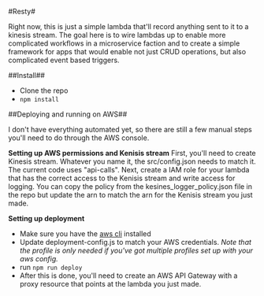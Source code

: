 #Resty#

Right now, this is just a simple lambda that'll record anything sent to it to a kinesis stream.
The goal here is to wire lambdas up to enable more complicated workflows in a microservice faction 
and to create a simple framework for apps that would enable not just CRUD operations, but also complicated
event based triggers. 


##Install##

* Clone the repo
* `npm install`


##Deploying and running on AWS##

I don't have everything automated yet, so there are still a few manual steps you'll need to do through the AWS console.

**Setting up AWS permissions and Kenisis stream**
First, you'll need to create Kinesis stream. Whatever you name it, the src/config.json needs to match it. 
The current code uses "api-calls". Next, create a IAM role for your lambda that has the correct access to the Kenisis stream and 
write access for logging. You can copy the policy from the kesines_logger_policy.json file in the repo but update the arn to match
the arn for the Kenisis stream you just made. 

**Setting up deployment**
* Make sure you have the [aws cli](https://aws.amazon.com/cli/) installed 
* Update deployment-config.js to match your AWS credentials. *Note that the profile is only needed if you've got multiple profiles set up with your aws config.*
* run `npm run deploy`
* After this is done, you'll need to create an AWS API Gateway with a proxy resource that points at the lambda you just made. 




